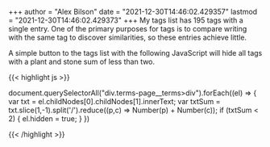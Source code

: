 +++
author = "Alex Bilson"
date = "2021-12-30T14:46:02.429357"
lastmod = "2021-12-30T14:46:02.429373"
+++
My tags list has 195 tags with a single entry. One of the primary purposes for tags is to compare writing with the same tag to discover similarities, so these entries achieve little.

A simple button to the tags list with the following JavaScript will hide all tags with a plant and stone sum of less than two.

{{< highlight js >}}

document.querySelectorAll("div.terms-page__terms>div").forEach((el) => {
    var txt = el.childNodes[0].childNodes[1].innerText;
    var txtSum = txt.slice(1,-1).split('/').reduce((p,c) => Number(p) + Number(c));
    if (txtSum < 2) { el.hidden = true; }
})

{{< /highlight >}}